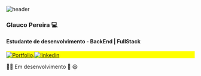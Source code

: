 ![header](https://capsule-render.vercel.app/api?type=soft&height=100&color=gradient&text=Glauco%20Pereira&reversal=false&textBg=false&fontColor=fff&fontAlign=50&stroke=e4e4e4&strokeWidth=0&rotate=0&descAlign=0&descAlignY=0&fontAlignY=55)


  
  <h3> Glauco Pereira 💻 </h3>
  <h4>Estudante de desenvolvimento - BackEnd | FullStack</h4>

  <p id="linkExterno" align="left" style="background:yellow">
      <a href="https://glaucopereira.com" target="_blank">
        <img align="center" src="https://img.shields.io/badge/-Portfólio-05122A?style=flat&logo=windowsterminal" alt="Portfolio"/>
      </a>
      <a href="https://linkedin.com/in/glaucopereira" target="_blank">
        <img align="center" src="https://img.shields.io/badge/-LinkedIn-05122A?style=flat&logo=linkedin" alt="linkedin"/>
      </a>
     <!--<a href="https://instagram.com/tgmarinho" target="_blank">
     <img align="center" src="https://img.shields.io/badge/-tgmarinho-05122A?style=flat&logo=instagram" alt="instagram"/>
     </a>
     <a href="https://youtube.com/tgmarinho" target="_blank">
     <img align="center" src="https://img.shields.io/badge/-tgmarinho-05122A?style=flat&logo=youtube" alt="youtube"/>
     </a>-->
   </p>
   
   👋🏻 Em desenvolvimento
   🚀 😃
   


 
   

      
 
